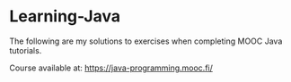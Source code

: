 # Learning-Java
The following are my solutions to exercises when completing MOOC Java tutorials.

Course available at: https://java-programming.mooc.fi/